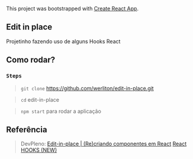 This project was bootstrapped with [Create React App](https://github.com/facebook/create-react-app).

## Edit in place
Projetinho fazendo uso de alguns Hooks React

## Como rodar?

### `Steps`

> `git clone` https://github.com/werliton/edit-in-place.git

> `cd` edit-in-place

> `npm start` para rodar a aplicação

## Referência
> DevPleno: [Edit-in-place | (Re)criando componentes em React](https://www.youtube.com/watch?v=DSbeyRFqnLk)
> [React HOOKS (NEW)](https://reactjs.org/docs/hooks-intro.html)